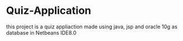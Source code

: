 # Quiz-Application
this project is a quiz appliaction made using java, jsp and oracle 10g as database in Netbeans IDE8.0

